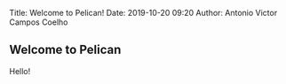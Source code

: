 Title: Welcome to Pelican!
Date: 2019-10-20 09:20
Author: Antonio Victor Campos Coelho

## Welcome to Pelican

Hello!
